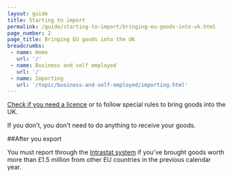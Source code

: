 ```yaml
---
layout: guide
title: Starting to import
permalink: /guide/starting-to-import/bringing-eu-goods-into-uk.html
page_number: 2
page_title: Bringing EU goods into the UK
breadcrumbs:
 - name: Home
   url: '/'
 - name: Business and self employed
   url: '/'
 - name: Importing
   url: '/topic/business-and-self-employed/importing.html'   
---
```

[Check if you need a licence](/guide/starting-to-import/import-licences.html) or to follow special rules to bring goods into the UK.

If you don't, you don't need to do anything to receive your goods.

##After you export

You must report through the [Intrastat system](/guide/report-moved-goods-intrastat/when-you-must-register.html) if you’ve brought goods worth more than £1.5 million from other EU countries in the previous calendar year.
